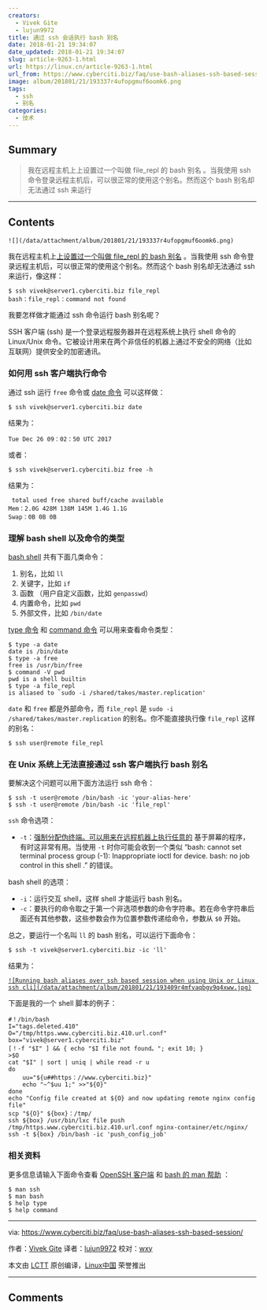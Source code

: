 ```yaml
---
creators:
  - Vivek Gite
  - lujun9972
title: 通过 ssh 会话执行 bash 别名
date: 2018-01-21 19:34:07
date_updated: 2018-01-21 19:34:07
slug: article-9263-1.html
url: https://linux.cn/article-9263-1.html
url_from: https://www.cyberciti.biz/faq/use-bash-aliases-ssh-based-session/
image: album/201801/21/193337r4ufopgmuf6oomk6.png
tags:
  - ssh
  - 别名
categories:
  - 技术
---
```


## Summary

> 我在远程主机上上设置过一个叫做 file_repl 的 bash 别名 。当我使用 ssh 命令登录远程主机后，可以很正常的使用这个别名。然而这个 bash 别名却无法通过 ssh 来运行

***

<!-- more -->

## Contents

`![](/data/attachment/album/201801/21/193337r4ufopgmuf6oomk6.png)`

我在远程主机上[上设置过一个叫做 file\_repl 的 bash 别名](https://bash.cyberciti.biz/guide/Alias_command#How_to_define_alias) 。当我使用 ssh 命令登录远程主机后，可以很正常的使用这个别名。然而这个 bash 别名却无法通过 ssh 来运行，像这样：

```shell
$ ssh vivek@server1.cyberciti.biz file_repl
bash：file_repl：command not found
```

我要怎样做才能通过 ssh 命令运行 bash 别名呢？

SSH 客户端 (ssh) 是一个登录远程服务器并在远程系统上执行 shell 命令的 Linux/Unix 命令。它被设计用来在两个非信任的机器上通过不安全的网络（比如互联网）提供安全的加密通讯。

### 如何用 ssh 客户端执行命令

通过 ssh 运行 `free` 命令或 [date 命令](https://www.cyberciti.biz/faq/unix-date-command-howto-see-set-date-time/ "See Linux/Unix date command examples for more info") 可以这样做：

```shell
$ ssh vivek@server1.cyberciti.biz date
```

结果为：

```shell
Tue Dec 26 09：02：50 UTC 2017
```

或者：

```shell
$ ssh vivek@server1.cyberciti.biz free -h
```

结果为：

```shell
 total used free shared buff/cache available
Mem：2.0G 428M 138M 145M 1.4G 1.1G
Swap：0B 0B 0B
```

### 理解 bash shell 以及命令的类型

[bash shell](https://bash.cyberciti.biz/guide/Shell_commands) 共有下面几类命令：

1. 别名，比如 `ll`
2. 关键字，比如 `if`
3. 函数 （用户自定义函数，比如 `genpasswd`）
4. 内置命令，比如 `pwd`
5. 外部文件，比如 `/bin/date`

[type 命令](https://bash.cyberciti.biz/guide/Type_command) 和 [command 命令](https://bash.cyberciti.biz/guide/Command) 可以用来查看命令类型：

```shell
$ type -a date
date is /bin/date
$ type -a free
free is /usr/bin/free
$ command -V pwd
pwd is a shell builtin
$ type -a file_repl
is aliased to `sudo -i /shared/takes/master.replication'
```

`date` 和 `free` 都是外部命令，而 `file_repl` 是 `sudo -i /shared/takes/master.replication` 的别名。你不能直接执行像 `file_repl` 这样的别名：

```shell
$ ssh user@remote file_repl
```

### 在 Unix 系统上无法直接通过 ssh 客户端执行 bash 别名

要解决这个问题可以用下面方法运行 ssh 命令：

```shell
$ ssh -t user@remote /bin/bash -ic 'your-alias-here'
$ ssh -t user@remote /bin/bash -ic 'file_repl'
```

`ssh` 命令选项：

* `-t`：[强制分配伪终端。可以用来在远程机器上执行任意的](https://www.cyberciti.biz/faq/linux-unix-bsd-sudo-sorry-you-must-haveattytorun/) 基于屏幕的程序，有时这非常有用。当使用 `-t` 时你可能会收到一个类似 “bash: cannot set terminal process group (-1): Inappropriate ioctl for device. bash: no job control in this shell .” 的错误。

bash shell 的选项：

* `-i`：运行交互 shell，这样 shell 才能运行 bash 别名。
* `-c`：要执行的命令取之于第一个非选项参数的命令字符串。若在命令字符串后面还有其他参数，这些参数会作为位置参数传递给命令，参数从 `$0` 开始。

总之，要运行一个名叫 `ll` 的 bash 别名，可以运行下面命令：

```shell
$ ssh -t vivek@server1.cyberciti.biz -ic 'll'
```

结果为：

[`![Running bash aliases over ssh based session when using Unix or Linux ssh cli](/data/attachment/album/201801/21/193409r4mfvaqbgv9q4xww.jpg)`](https://www.cyberciti.biz/media/new/faq/2017/12/Bash-shell-aliase-not-found-when-run-over-ssh-on-linux-unix.jpg)

下面是我的一个 shell 脚本的例子：

```shell
#！/bin/bash
I="tags.deleted.410"
O="/tmp/https.www.cyberciti.biz.410.url.conf"
box="vivek@server1.cyberciti.biz"
[！-f "$I" ] && { echo "$I file not found。"; exit 10; }
>$O
cat "$I" | sort | uniq | while read -r u
do
    uu="${u##https：//www.cyberciti.biz}"
    echo "~^$uu 1;" >>"${O}"
done
echo "Config file created at ${O} and now updating remote nginx config file"
scp "${O}" ${box}：/tmp/
ssh ${box} /usr/bin/lxc file push /tmp/https.www.cyberciti.biz.410.url.conf nginx-container/etc/nginx/
ssh -t ${box} /bin/bash -ic 'push_config_job'
```

### 相关资料

更多信息请输入下面命令查看 [OpenSSH 客户端](https://man.openbsd.org/ssh) 和 [bash 的 man 帮助](https://www.gnu.org/software/bash/manual/bash.html) ：

```shell
$ man ssh
$ man bash
$ help type
$ help command
```

---

via: <https://www.cyberciti.biz/faq/use-bash-aliases-ssh-based-session/>

作者：[Vivek Gite](https://www.cyberciti.biz) 译者：[lujun9972](https://github.com/lujun9972) 校对：[wxy](https://github.com/wxy)

本文由 [LCTT](https://github.com/LCTT/TranslateProject) 原创编译，[Linux中国](https://linux.cn/) 荣誉推出

***

## Comments
